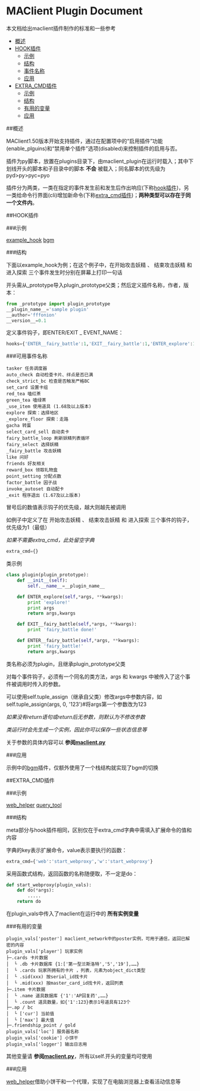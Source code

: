 MAClient Plugin Document
================
本文档给出maclient插件制作的标准和一些参考

*   [概述](#概述)
*   [HOOK插件](#hook插件)
    *   [示例](#示例)
    *   [结构](#结构)
    *   [事件名称](#可用事件名称)
    *   [应用](#应用)
*   [EXTRA_CMD插件](#extra_cmd插件)
    *   [示例](#示例-1)
    *   [结构](#结构-1)
    *   [有用的变量](#有用的变量)
    *   [应用](#应用-1)

##概述

MAClient1.50版本开始支持插件，通过在配置项中的“启用插件”功能(enable_plguins)和“禁用单个插件”选项(disabled)来控制插件的启用与否。

插件为py脚本，放置在plugins目录下，由maclient_plugin在运行时载入；其中下划线开头的脚本和子目录中的脚本 __不会__ 被载入；同名脚本的优先级为pyd>py>pyc=pyo

插件分为两类，一类在指定的事件发生前和发生后作出响应(下称[hook插件](#HOOK插件))，另一类给命令行界面(cli)增加新命令(下称[extra_cmd插件](#EXTRA_CMD插件))；__两种类型可以存在于同一个文件内__。

##HOOK插件

###示例

[example_hook](plugins/_example_hook.py) [bgm](plugins/bgm.py)

###结构

下面以example_hook为例；在这个例子中，在开始攻击妖精 、 结束攻击妖精 和 进入探索 三个事件发生时分别在屏幕上打印一句话

开头需从_prototype导入plugin_prototype父类；然后定义插件名称，作者，版本：
```Python
from _prototype import plugin_prototype
__plugin_name__='sample plugin'
__author='fffonion'
__version__=0.1
```

定义事件钩子，即ENTER/EXIT _ EVENT_NAME：
```Python
hooks={'ENTER__fairy_battle':1,'EXIT__fairy_battle':1,'ENTER_explore':1}
```

###可用事件名称

    tasker 任务调度器
    auto_check 自动检查卡片、绊点是否已满 
    check_strict_bc 检查是否触发严格BC
    set_card 设置卡组
    red_tea 嗑红茶
    green_tea 嗑绿茶
    _use_item 使用道具 (1.68及以上版本)
    explore 探索：选择地区
    _explore_floor 探索：走路
    gacha 转蛋
    select_card_sell 自动卖卡
    fairy_battle_loop 刷新妖精列表循环
    fairy_select 选择妖精
    _fairy_battle 攻击妖精
    like 问好
    friends 好友相关
    reward_box 领取礼物盒
    point_setting 分配点数
    factor_battle 因子战
    invoke_autoset 自动配卡
    _exit 程序退出 (1.67及以上版本)

冒号后的数值表示钩子的优先级，越大则越先被调用

如例子中定义了在 开始攻击妖精 、 结束攻击妖精 和 进入探索 三个事件的钩子，优先级为1（最低）

*如果不需要extra_cmd，此处留空字典*
```Python
extra_cmd={}
```

类示例
```Python
class plugin(plugin_prototype):
    def __init__(self):
        self.__name__=__plugin_name__

    def ENTER_explore(self,*args, **kwargs):
        print 'explore!'
        print args
        return args,kwargs

    def EXIT__fairy_battle(self,*args, **kwargs):
        print 'fairy_battle done!'

    def ENTER__fairy_battle(self,*args, **kwargs):
        print 'fairy_battle!'
        return args,kwargs
```
类名称必须为plugin，且继承plugin_prototype父类

对每个事件钩子，必须有一个同名的类方法，args 和 kwargs 中被传入了这个事件被调用时传入的参数。

可以使用self.tuple_assign（继承自父类）修改args中参数内容，如self.tuple_assign(args, 0, '123')#将args第一个参数改为123

*如果没有return语句或return后无参数，则默认为不修改参数*

*类运行时会先生成一个实例，因此你可以保存一些状态信息等*

关于参数的具体内容可以 __参阅[maclient.py](maclient.py)__

###应用

示例中的[bgm](plugins/bgm.py)插件，仅额外使用了一个栈结构就实现了bgm的切换


##EXTRA_CMD插件

###示例

[web_helper](plugins/web_helper.py) [query_tool](plugins/query_tool.py)

###结构

meta部分与hook插件相同，区别仅在于extra_cmd字典中需填入扩展命令的值和内容

字典的key表示扩展命令，value表示要执行的函数：
```Python
extra_cmd={'web':'start_webproxy','w':'start_webproxy'}
```

采用函数式结构，返回函数的名称随便取，不一定是do：
```Python
def start_webproxy(plugin_vals):
    def do(*args):
        .....
    return do
```

在plugin_vals中传入了maclient在运行中的 __所有实例变量__

###有用的变量

    plugin_vals['poster'] maclient_network中的poster实例，可用于通信，返回已解密的内容
    plugin_vals['player'] 玩家实例
    ├─.cards 卡片数据
    │  └ .db 卡片数据库 {1:['第一型兰斯洛特','5','19'],……}
    │  └ .cards 玩家所拥有的卡片 ，列表，元素为object_dict类型
    │  └ .sid(xxx) 按serial_id找卡片
    │  └ .mid(xxx) 按master_card_id找卡片，返回列表
    ├─.item 卡片数据
    │  └ .name 道具数据库 {'1':'AP回复药',……}
    │  └ .count 道具数量，如{'1':123}表示1号道具有123个
    ├─.ap / bc
    │  └ ['cur'] 当前值
    │  └ ['max'] 最大值
    ├─.friendship_point / gold
    plugin_vals['loc'] 服务器名称
    plugin_vals['cookie'] 小饼干
    plugin_vals['logger'] 输出日志用

其他变量请 __参阅[maclient.py](maclient.py)__，所有以self.开头的变量均可使用

###应用

[web_helper](plugins/web_helper.py)借助小饼干和一个代理，实现了在电脑浏览器上查看活动信息等
